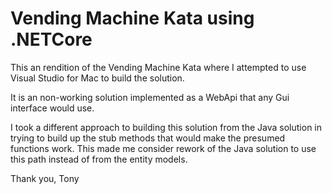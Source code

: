 # Vending Machine Kata using .NETCore

This an rendition of the Vending Machine Kata where I attempted to use Visual Studio for Mac to build the solution. 

It is an non-working solution implemented as a WebApi that any Gui interface would use.

I took a different approach to building this solution from the Java solution in trying to build up the stub methods that would make the presumed functions work. This made me consider rework of the Java solution to use this path instead of from the entity models. 

Thank you, Tony

